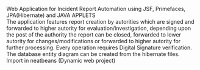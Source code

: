 Web Application for Incident Report Automation using JSF, Primefaces, JPA(Hibernate) and JAVA APPLETS  
The application features report creation by autorities which are signed and forwarded to higher autority for evaluation/investigation, depending upon the post of the authority the report can be closed, forwarded to lower autority for changes/modifications or  forwarded to higher autority for further processing. Every operation requires Digital Signature verification.  
The database entity diagram can be created from the hibernate files.  
Import in neatbeans (Dynamic web project)